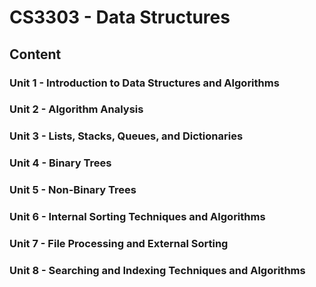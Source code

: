 # CS3303 - Data Structures

## Content

### Unit 1 - Introduction to Data Structures and Algorithms

### Unit 2 - Algorithm Analysis

### Unit 3 - Lists, Stacks, Queues, and Dictionaries

### Unit 4 - Binary Trees

### Unit 5 - Non-Binary Trees

### Unit 6 - Internal Sorting Techniques and Algorithms

### Unit 7 - File Processing and External Sorting

### Unit 8 - Searching and Indexing Techniques and Algorithms